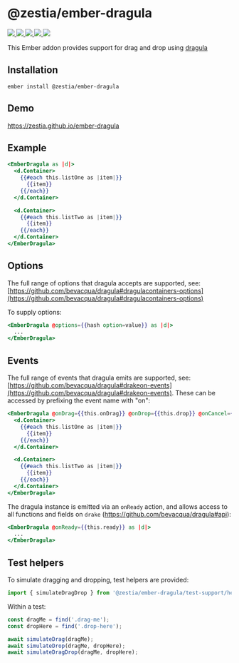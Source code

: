 # @zestia/ember-dragula

<p>
  <a href="http://travis-ci.org/zestia/ember-dragula">
    <img src="https://travis-ci.org/zestia/ember-dragula.svg?branch=master">
  </a>

  <a href="https://david-dm.org/zestia/ember-dragula#badge-embed">
    <img src="https://david-dm.org/zestia/ember-dragula.svg">
  </a>

  <a href="https://david-dm.org/zestia/ember-dragula#dev-badge-embed">
    <img src="https://david-dm.org/zestia/ember-dragula/dev-status.svg">
  </a>

  <a href="https://emberobserver.com/addons/@zestia/ember-dragula">
    <img src="https://emberobserver.com/badges/-zestia-ember-dragula.svg">
  </a>

  <img src="https://img.shields.io/badge/Ember-%3E%3D%203.11-brightgreen">
</p>

This Ember addon provides support for drag and drop using [dragula](https://bevacqua.github.io/dragula/)

## Installation

```
ember install @zestia/ember-dragula
```

## Demo

https://zestia.github.io/ember-dragula

## Example

```handlebars
<EmberDragula as |d|>
  <d.Container>
    {{#each this.listOne as |item|}}
      {{item}}
    {{/each}}
  </d.Container>

  <d.Container>
    {{#each this.listTwo as |item|}}
      {{item}}
    {{/each}}
  </d.Container>
</EmberDragula>

```

## Options

The full range of options that dragula accepts are supported, see: [https://github.com/bevacqua/dragula#dragulacontainers-options](https://github.com/bevacqua/dragula#dragulacontainers-options)

To supply options:

```handlebars
<EmberDragula @options={{hash option=value}} as |d|>
  ...
</EmberDragula>

```

## Events

The full range of events that dragula emits are supported, see: [https://github.com/bevacqua/dragula#drakeon-events](https://github.com/bevacqua/dragula#drakeon-events). These can be accessed by prefixing the event name with "on":

```handlebars
<EmberDragula @onDrag={{this.onDrag}} @onDrop={{this.drop}} @onCancel={{this.cancel}} ... as |d|>
  <d.Container>
    {{#each this.listOne as |item|}}
      {{item}}
    {{/each}}
  </d.Container>

  <d.Container>
    {{#each this.listTwo as |item|}}
      {{item}}
    {{/each}}
  </d.Container>
</EmberDragula>
```

The dragula instance is emitted via an `onReady` action, and allows access to all functions and fields on `drake` (https://github.com/bevacqua/dragula#api):

```handlebars
<EmberDragula @onReady={{this.ready}} as |d|>
  ...
</EmberDragula>

```

## Test helpers

To simulate dragging and dropping, test helpers are provided:

```javascript
import { simulateDragDrop } from '@zestia/ember-dragula/test-support/helpers/simulate-drag-drop';
```

Within a test:

```javascript
const dragMe = find('.drag-me');
const dropHere = find('.drop-here');

await simulateDrag(dragMe);
await simulateDrop(dragMe, dropHere);
await simulateDragDrop(dragMe, dropHere);
```

